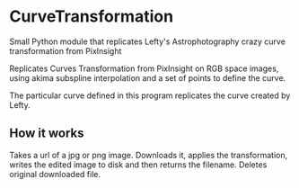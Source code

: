 # CurveTransformation
Small Python module that replicates Lefty's Astrophotography crazy curve transformation from PixInsight

Replicates Curves Transformation from PixInsight on RGB space images, using akima subspline interpolation and a set of points to define the curve.


The particular curve defined in this program replicates the curve created by Lefty. 


## How it works
Takes a url of a jpg or png image. Downloads it, applies the transformation, writes the edited image to disk and then returns the filename. Deletes original downloaded file. 
